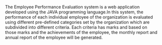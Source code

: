 The Employee Performance Evaluation system is a web application developed using the
JAVA programming language.In this system, the performance of each individual
employee of the organization is evaluated using different pre-defined categories set by the
organization which are subdivided into different criteria. Each criteria has marks and based
on those marks and the achievements of the employee, the monthly report and annual report
of the employee will be generated.
